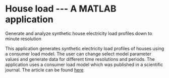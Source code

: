 # House load --- A MATLAB application

Generate and analyze synthetic house electricity load profiles down to minute resolution

This application generates synthetic electricity load profiles of houses using a consumer load model. The user can change select model parameter values and generate data for different time resolutions and periods. The application uses a consumer load model which was published in a scientific journal. The article can be found <a href="https://doi.org/10.1016/j.apenergy.2014.06.048">here</a>
